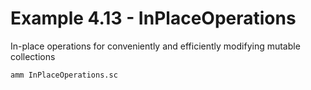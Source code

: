# Example 4.13 - InPlaceOperations
In-place operations for conveniently and efficiently modifying mutable
collections

```bash
amm InPlaceOperations.sc
```
